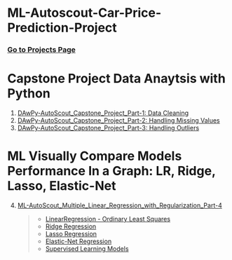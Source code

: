 # ML-Autoscout-Car-Price-Prediction-Project

### [Go to Projects Page](https://github.com/celik-muhammed/14P-Machine-Learning-Projects-with-Python/blob/master/README.md)

# Capstone Project Data Anaytsis with Python

01. [DAwPy-AutoScout_Capstone_Project_Part-1: Data Cleaning](./DAwPy-AutoScout_Capstone_Project_Part-1.ipynb)
02. [DAwPy-AutoScout_Capstone_Project_Part-2: Handling Missing Values](./DAwPy-AutoScout_Capstone_Project_Part-2.ipynb)
03. [DAwPy-AutoScout_Capstone_Project_Part-3: Handling Outliers](./DAwPy-AutoScout_Capstone_Project_Part-3.ipynb)

# ML Visually Compare Models Performance In a Graph: LR, Ridge, Lasso, Elastic-Net

04. [ML-AutoScout_Multiple_Linear_Regression_with_Regularization_Part-4](./ML-AutoScout_Multiple_Linear_Regression_with_Regularization_Part-4.ipynb)

    > - [LinearRegression - Ordinary Least Squares](https://scikit-learn.org/stable/modules/linear_model.html#ordinary-least-squares)
    > - [Ridge Regression](https://scikit-learn.org/stable/modules/linear_model.html#ridge-regression-and-classification)
    > - [Lasso Regression](https://scikit-learn.org/stable/modules/linear_model.html#lasso)
    > - [Elastic-Net Regression](https://scikit-learn.org/stable/modules/linear_model.html#elastic-net)
    > - [Supervised Learning Models](https://scikit-learn.org/stable/supervised_learning.html)
